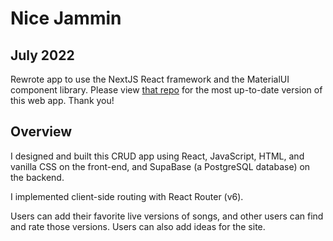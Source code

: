 # Nice Jammin

## July 2022
Rewrote app to use the NextJS React framework and the MaterialUI component library. Please view [that repo](https://github.com/jefffock/nice-jammin-next) for the most up-to-date version of this web app. Thank you!

## Overview
I designed and built this CRUD app using React, JavaScript, HTML, and vanilla CSS on the front-end, and SupaBase (a PostgreSQL database) on the backend. 

I implemented client-side routing with React Router (v6).

Users can add their favorite live versions of songs, and other users can find and rate those versions. Users can also add ideas for the site.
